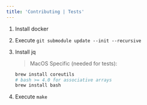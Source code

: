 ```yaml
---
title: 'Contributing | Tests'
---
```


1. Install docker
2. Execute `git submodule update --init --recursive`
3. Install jq

    > MacOS Specific (needed for tests):
      ```bash
      brew install coreutils
      # bash >= 4.0 for associative arrays
      brew install bash
      ```

4. Execute `make`